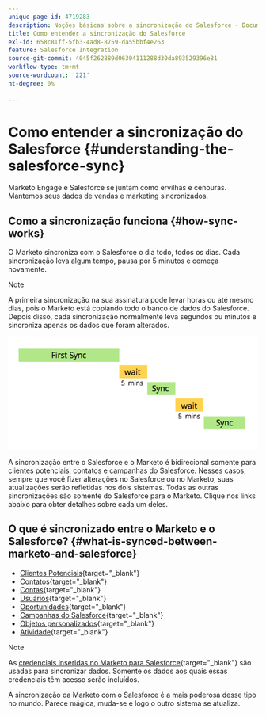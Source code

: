 ```yaml
---
unique-page-id: 4719283
description: Noções básicas sobre a sincronização do Salesforce - Documentação do Marketo - Documentação do produto
title: Como entender a sincronização do Salesforce
exl-id: 658c81ff-5fb3-4ad8-8759-da55bbf4e263
feature: Salesforce Integration
source-git-commit: 4045f262889d06304111288d30da893529396e81
workflow-type: tm+mt
source-wordcount: '221'
ht-degree: 0%

---
```


# Como entender a sincronização do Salesforce {#understanding-the-salesforce-sync}

Marketo Engage e Salesforce se juntam como ervilhas e cenouras. Mantemos seus dados de vendas e marketing sincronizados.

## Como a sincronização funciona {#how-sync-works}

O Marketo sincroniza com o Salesforce o dia todo, todos os dias. Cada sincronização leva algum tempo, pausa por 5 minutos e começa novamente.

>[!NOTE]
>
>A primeira sincronização na sua assinatura pode levar horas ou até mesmo dias, pois o Marketo está copiando todo o banco de dados do Salesforce. Depois disso, cada sincronização normalmente leva segundos ou minutos e sincroniza apenas os dados que foram alterados.

![](assets/sync-illustration.png)

A sincronização entre o Salesforce e o Marketo é bidirecional somente para clientes potenciais, contatos e campanhas do Salesforce. Nesses casos, sempre que você fizer alterações no Salesforce ou no Marketo, suas atualizações serão refletidas nos dois sistemas. Todas as outras sincronizações são somente do Salesforce para o Marketo. Clique nos links abaixo para obter detalhes sobre cada um deles.

## O que é sincronizado entre o Marketo e o Salesforce? {#what-is-synced-between-marketo-and-salesforce}

* [Clientes Potenciais](/help/marketo/product-docs/crm-sync/salesforce-sync/sfdc-sync-details/sfdc-sync-lead-sync.md){target="_blank"}
* [Contatos](/help/marketo/product-docs/crm-sync/salesforce-sync/sfdc-sync-details/sfdc-sync-contact-sync.md){target="_blank"}
* [Contas](/help/marketo/product-docs/crm-sync/salesforce-sync/sfdc-sync-details/sfdc-sync-account-sync.md){target="_blank"}
* [Usuários](/help/marketo/product-docs/crm-sync/salesforce-sync/sfdc-sync-details/sfdc-sync-lead-account-owner-sync.md){target="_blank"}
* [Oportunidades](/help/marketo/product-docs/crm-sync/salesforce-sync/sfdc-sync-details/sfdc-sync-opportunity-sync.md){target="_blank"}
* [Campanhas do Salesforce](/help/marketo/product-docs/crm-sync/salesforce-sync/sfdc-sync-details/sfdc-sync-campaign-sync.md){target="_blank"}
* [Objetos personalizados](/help/marketo/product-docs/crm-sync/salesforce-sync/sfdc-sync-details/sfdc-sync-custom-object-sync.md){target="_blank"}
* [Atividade](/help/marketo/product-docs/crm-sync/salesforce-sync/sfdc-sync-details/sfdc-sync-activity-sync.md){target="_blank"}

>[!NOTE]
>
>As [credenciais inseridas no Marketo para Salesforce](/help/marketo/product-docs/crm-sync/salesforce-sync/setup/enterprise-unlimited-edition/step-2-of-3-create-a-salesforce-user-for-marketo-enterprise-unlimited.md){target="_blank"} são usadas para sincronizar dados. Somente os dados aos quais essas credenciais têm acesso serão incluídos.

A sincronização da Marketo com o Salesforce é a mais poderosa desse tipo no mundo. Parece mágica, muda-se e logo o outro sistema se atualiza.
